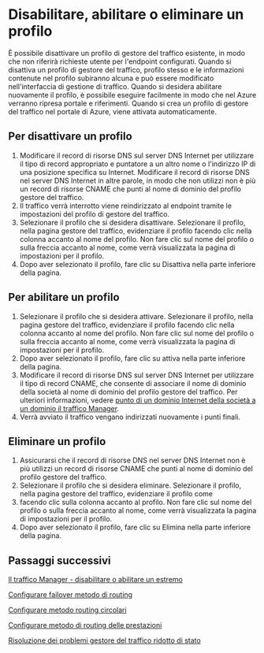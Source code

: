 <properties
   pageTitle="Disabilitare, abilitare o eliminare un profilo di gestore del traffico | Microsoft Azure"
   description="In questo articolo viene spiegato come lavorare con i profili di gestore del traffico."
   services="traffic-manager"
   documentationCenter="na"
   authors="sdwheeler"
   manager="carmonm"
   editor="tysonn" />
<tags
   ms.service="traffic-manager"
   ms.devlang="na"
   ms.topic="article"
   ms.tgt_pltfrm="na"
   ms.workload="infrastructure-services"
   ms.date="10/18/2016"
   ms.author="sewhee" />
<!-- repub for nofollow -->

# <a name="disable-enable-or-delete-a-profile"></a>Disabilitare, abilitare o eliminare un profilo


È possibile disattivare un profilo di gestore del traffico esistente, in modo che non riferirà richieste utente per l'endpoint configurati. Quando si disattiva un profilo di gestore del traffico, profilo stesso e le informazioni contenute nel profilo subiranno alcuna e può essere modificato nell'interfaccia di gestione di traffico. Quando si desidera abilitare nuovamente il profilo, è possibile eseguire facilmente in modo che nel Azure verranno ripresa portale e riferimenti. Quando si crea un profilo di gestore del traffico nel portale di Azure, viene attivata automaticamente.

## <a name="to-disable-a-profile"></a>Per disattivare un profilo

1. Modificare il record di risorse DNS sul server DNS Internet per utilizzare il tipo di record appropriato e puntatore a un altro nome o l'indirizzo IP di una posizione specifica su Internet. Modificare il record di risorse DNS nel server DNS Internet in altre parole, in modo che non utilizzi non è più un record di risorse CNAME che punti al nome di dominio del profilo gestore del traffico.
1. Il traffico verrà interrotto viene reindirizzato al endpoint tramite le impostazioni del profilo di gestore del traffico.
1. Selezionare il profilo che si desidera disattivare. Selezionare il profilo, nella pagina gestore del traffico, evidenziare il profilo facendo clic nella colonna accanto al nome del profilo. Non fare clic sul nome del profilo o sulla freccia accanto al nome, come verrà visualizzata la pagina di impostazioni per il profilo.
1. Dopo aver selezionato il profilo, fare clic su Disattiva nella parte inferiore della pagina.

## <a name="to-enable-a-profile"></a>Per abilitare un profilo

1. Selezionare il profilo che si desidera attivare. Selezionare il profilo, nella pagina gestore del traffico, evidenziare il profilo facendo clic nella colonna accanto al nome del profilo. Non fare clic sul nome del profilo o sulla freccia accanto al nome, come verrà visualizzata la pagina di impostazioni per il profilo.
1. Dopo aver selezionato il profilo, fare clic su attiva nella parte inferiore della pagina.
1. Modificare il record di risorse DNS sul server DNS Internet per utilizzare il tipo di record CNAME, che consente di associare il nome di dominio della società al nome di dominio del profilo gestore del traffico. Per ulteriori informazioni, vedere [punto di un dominio Internet della società a un dominio il traffico Manager](traffic-manager-point-internet-domain.md).
1. Verrà avviato il traffico vengano indirizzati nuovamente i punti finali.

## <a name="delete-a-profile"></a>Eliminare un profilo


1. Assicurarsi che il record di risorse DNS nel server DNS Internet non è più utilizzi un record di risorse CNAME che punti al nome di dominio del profilo gestore del traffico.
1. Selezionare il profilo che si desidera eliminare. Selezionare il profilo, nella pagina gestore del traffico, evidenziare il profilo come
1. facendo clic sulla colonna accanto al profilo. Non fare clic sul nome del profilo o sulla freccia accanto al nome, come verrà visualizzata la pagina di impostazioni per il profilo.
1. Dopo aver selezionato il profilo, fare clic su Elimina nella parte inferiore della pagina.

## <a name="next-steps"></a>Passaggi successivi

[Il traffico Manager - disabilitare o abilitare un estremo](disable-or-enable-an-endpoint.md)

[Configurare failover metodo di routing](traffic-manager-configure-failover-routing-method.md)

[Configurare metodo routing circolari](traffic-manager-configure-round-robin-routing-method.md)

[Configurare metodo di routing delle prestazioni](traffic-manager-configure-performance-routing-method.md)

[Risoluzione dei problemi gestore del traffico ridotto di stato](traffic-manager-troubleshooting-degraded.md)

